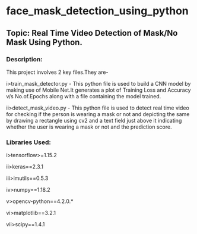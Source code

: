 # face_mask_detection_using_python
## Topic: Real Time Video Detection of Mask/No Mask Using Python.
### Description:
This project involves 2 key files.They are-

i>train_mask_detector.py - This python file is used to build a CNN model by making use of Mobile Net.It generates a plot of Training Loss and Accuracy v/s No.of.Epochs along with a file containing the model trained. 

ii>detect_mask_video.py - This python file is used to detect real time video for checking if the person is wearing a mask or not and depicting the same by drawing a rectangle using cv2 and a text field just above it indicating whether the user is wearing a mask or not and the prediction score.

### Libraries Used:
i>tensorflow>=1.15.2

ii>keras==2.3.1

iii>imutils==0.5.3

iv>numpy==1.18.2

v>opencv-python==4.2.0.*

vi>matplotlib==3.2.1

vii>scipy==1.4.1
